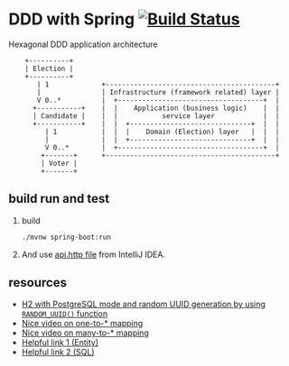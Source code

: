 # DDD with Spring [![Build Status](https://travis-ci.org/daggerok/ddd-spring-hexagonal-architecture.svg?branch=master)](https://travis-ci.org/daggerok/ddd-spring-hexagonal-architecture)
Hexagonal DDD application architecture

```
    +----------+
    | Election |
    +----------+
       | 1             +------------------------------------------+
       |               | Infrastructure (framework related) layer |
       V 0..*          |  +------------------------------------+  |
      +-----------+    |  |    Application (business logic)    |  |
      | Candidate |    |  |           service layer            |  |
      +-----------+    |  |  +------------------------------+  |  |
         | 1           |  |  |    Domain (Election) layer   |  |  |
         |             |  |  +------------------------------+  |  |
         V 0..*        |  +------------------------------------+  |
        +-------+      +------------------------------------------+
        | Voter |
        +-------+
```

## build run and test

1. build
   ```bash
   ./mvnw spring-boot:run
   ```
1. And use [api.http file](api.http) from IntelliJ IDEA.

## resources

* [H2 with PostgreSQL mode and random UUID generation by using `RANDOM_UUID()` function](src/main/resources/db/migration/V1__schema.sql#L2)
* [Nice video on  one-to-* mapping]()
* [Nice video on  many-to-* mapping](https://www.youtube.com/watch?v=5rqlqon8xko)
* [Helpful link 1 (Entity)](https://github.com/daggerok/spring-data-jdbc-examples/blob/dcd2fde95222f97a6accbd8db929677c05496688/many-to-many/src/main/java/com/example/springdatajdbconetomany/SpringDataJdbcManyToManyApplication.java)
* [Helpful link 2 (SQL)](https://github.com/daggerok/spring-data-jdbc-examples/blob/dcd2fde95222f97a6accbd8db929677c05496688/many-to-many/src/main/resources/db/migration/ddl.sql)
